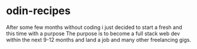 # odin-recipes 
After some few months without coding i just decided to start a fresh and this time with a purpose
The purpose is to become a full stack web dev within the next 9-12 months and land a job and many other freelancing gigs.